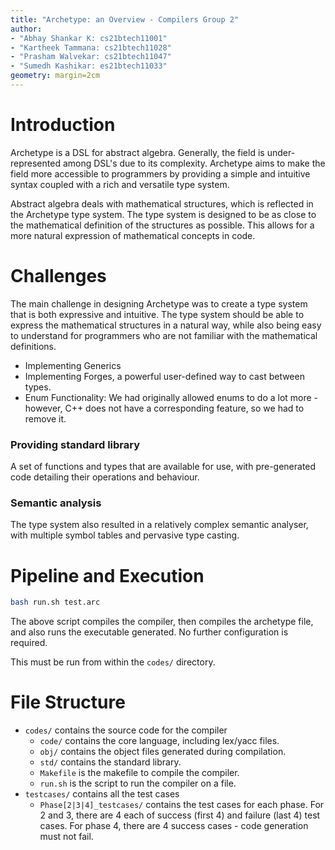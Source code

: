 ```yaml
---
title: "Archetype: an Overview - Compilers Group 2"
author:
- "Abhay Shankar K: cs21btech11001"
- "Kartheek Tammana: cs21btech11028"
- "Prasham Walvekar: cs21btech11047"
- "Sumedh Kashikar: es21btech11033"
geometry: margin=2cm
---
```


# Introduction

Archetype is a DSL for abstract algebra. Generally, the field is under-represented among DSL's due to its complexity. Archetype aims to make the field more accessible to programmers by providing a simple and intuitive syntax coupled with a rich and versatile type system.

Abstract algebra deals with mathematical structures, which is reflected in the Archetype type system. The type system is designed to be as close to the mathematical definition of the structures as possible. This allows for a more natural expression of mathematical concepts in code.

# Challenges

The main challenge in designing Archetype was to create a type system that is both expressive and intuitive. The type system should be able to express the mathematical structures in a natural way, while also being easy to understand for programmers who are not familiar with the mathematical definitions.

- Implementing Generics
- Implementing Forges, a powerful user-defined way to cast between types.
- Enum Functionality: We had originally allowed enums to do a lot more - however, C++ does not have a corresponding feature, so we had to remove it.


### Providing standard library

A set of functions and types that are available for use, with pre-generated code detailing their operations and behaviour.


### Semantic analysis 

The type system also resulted in a relatively complex semantic analyser, with multiple symbol tables and pervasive type casting.

# Pipeline and Execution
    
```bash
bash run.sh test.arc
```

The above script compiles the compiler, then compiles the archetype file, and also runs the executable generated. No further configuration is required.

This must be run from within the `codes/` directory.

# File Structure

- `codes/` contains the source code for the compiler
  - `code/` contains the core language, including lex/yacc files.
  - `obj/` contains the object files generated during compilation.
  - `std/` contains the standard library.
  - `Makefile` is the makefile to compile the compiler.
  - `run.sh` is the script to run the compiler on a file.
- `testcases/` contains all the test cases
  - `Phase[2|3|4]_testcases/` contains the test cases for each phase. For 2 and 3, there are 4 each of success (first 4) and failure (last 4) test cases. For phase 4, there are 4 success cases - code generation must not fail.